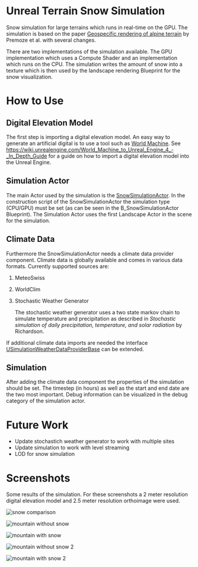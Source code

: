 # Unreal Terrain Snow Simulation
Snow simulation for large terrains which runs in real-time on the GPU. The simulation is based on the paper [Geospecific rendering of alpine terrain](https://www.cs.utah.edu/~thompson/publications/Premoze:1999:GRA.pdf) by Premoze et al. with several changes.

There are two implementations of the simulation available. The GPU implementation which uses a Compute Shader and an implementation which runs on the CPU. The simulation writes the amount of snow into a texture which is then used by the landscape rendering Blueprint for the snow visualization.

# How to Use

## Digital Elevation Model

The first step is importing a digital elevation model. An easy way to generate an artificial digital is to use a tool such as [World Machine](http://www.world-machine.com/). See https://wiki.unrealengine.com/World_Machine_to_Unreal_Engine_4_-_In_Depth_Guide for a guide on how to import a digital elevation model into the Unreal Engine.

## Simulation Actor

The main Actor used by the simulation is the [SnowSimulationActor](https://github.com/bneukom/snowsimulation/blob/master/Source/SnowSimulation/Simulation/SnowSimulationActor.cpp).
In the construction script of the SnowSimulationActor the simulation type (CPU/GPU) must be set (as can be seen in the B_SnowSimulationActor Blueprint). The Simulation Actor uses the first Landscape Actor in the scene for the simulation.

## Climate Data

Furthermore the SnowSimulationActor needs a climate data provider component. Climate data is globally available and comes in various data formats. Currently supported sources are:

1. MeteoSwiss
2. WorldClim
3. Stochastic Weather Generator

   The stochastic weather generator uses a two state markov chain to simulate temperature and precipitation as described in *Stochastic simulation of daily precipitation, temperature, and solar radiation* by Richardson.

If additional climate data imports are needed the interface [USimulationWeatherDataProviderBase](https://github.com/bneukom/snowsimulation/blob/master/Source/SnowSimulation/Simulation/Data/SimulationWeatherDataProviderBase.h) can be extended.

## Simulation

After adding the climate data component the properties of the simulation should be set. The timestep (in hours) as well as the start and end date are the two most important. Debug information can be visualized in the debug category of the simulation actor.

# Future Work

- Update stochastich weather generator to work with multiple sites
- Update simulation to work with level streaming
- LOD for snow simulation

# Screenshots

Some results of the simulation. For these screenshots a 2 meter resolution digital elevation model and 2.5 meter resolution orthoimage were used.

![snow comparison](http://i.imgur.com/fou2hOm.jpg)

![mountain without snow](http://i.imgur.com/C9BNX9N.jpg)

![mountain with snow](http://i.imgur.com/Muv39YE.jpg)

![mountain without snow 2](http://i.imgur.com/cHsONvN.jpg)

![mountain with snow 2](http://i.imgur.com/PVhWQIK.jpg)
